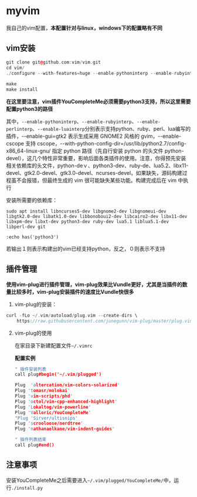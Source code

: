 # myvim

我自己的vim配置，**本配置针对与linux，windows下的配置略有不同**

## vim安装

```c++
git clone git@github.com:vim/vim.git
cd vim/
./configure --with-features=huge --enable-pythoninterp --enable-rubyinterp --enable-luainterp --enable-perlinterp --with-python-config-dir=/usr/lib/python3.6/config-3.6m-x86_64-linux-gnu/ --enable-gui=gtk2 --enable-cscope --prefix=/usr/local
						
make
make install
```

**在这里要注意，vim插件YouCompleteMe必须需要python3支持，所以这里需要配置python3的路径**

其中，<code>--enable-pythoninterp</code>、<code>--enable-rubyinterp</code>、<code>--enable-perlinterp</code>、<code>--enable-luainterp</code>分别表示支持python、ruby、perl、lua编写的插件，--enable-gui=gtk2 表示生成采用 GNOME2 风格的 gvim，--enable-cscope 支持 cscope，--with-python-config-dir=/usr/lib/python2.7/config-x86_64-linux-gnu/ 指定 python 路径（先自行安装 python 的头文件 python-devel），这几个特性非常重要，影响后面各类插件的使用。注意，你得预先安装相关依赖库的头文件，python-deｖ、python3-dev、ruby-de、lua5.2、libx11-devel、gtk2.0-devel、gtk3.0-devel、ncurses-devel，如果缺失，源码构建过程虽不会报错，但最终生成的 vim 很可能缺失某些功能。构建完成后在 vim 中执行

安装所需要的依赖库：

```
sudo apt install libncurses5-dev libgnome2-dev libgnomeui-dev libgtk2.0-dev libatk1.0-dev libbonoboui2-dev libcairo2-dev libx11-dev libxpm-dev libxt-dev python3-dev ruby-dev lua5.1 liblua5.1-dev libperl-dev git
```



```
:echo has('python3')
```

若输出１则表示构建出的vim已经支持python，反之，０则表示不支持

## 插件管理

**使用vim-plug进行插件管理，vim-plug效果比Vundle更好，尤其是当插件的数量比较多时，vim-plug安装插件的速度比Vundle快很多**

1.  vim-plug的安装：

```c++
curl -fLo ~/.vim/autoload/plug.vim --create-dirs \
	https://raw.githubusercontent.com/junegunn/vim-plug/master/plug.vim
```

2.  vim-plug的使用

    在家目录下新建配置文件`~/.vimrc`

    **配置实例**

    ```c++
    " 插件安装列表
    call plug#begin('~/.vim/plugged')
    
    Plug  'altercation/vim-colors-solarized'
    Plug 'tomasr/molokai'
    Plug 'vim-scripts/phd'
    Plug 'octol/vim-cpp-enhanced-highlight'
    Plug 'Lokaltog/vim-powerline'
    Plug 'Valloric/YouCompleteMe'
    "Plug 'Sirver/ultisnips'
    Plug 'scrooloose/nerdtree'
    Plug 'nathanaelkane/vim-indent-guides'
    
    " 插件列表结束
    call plug#end()
    ```

## 注意事项

安装YouCompleteMe之后需要进入`~/.vim/plugged/YouCompleteMe/`中，运行`./install.py`

